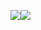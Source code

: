 [![](https://github-readme-stats.vercel.app/api/top-langs/?username=mochouaaaaa&theme=tokyonight&bg_color=00000000&layout=compact&langs_count=10&hide_title=true&hide_border=true&role=OWNER,COLLABORATOR)](https://github.com/mochouaaaaa)[![](https://github-readme-stats.vercel.app/api/?username=mochouaaaaa&theme=tokyonight&bg_color=00000000&show_icons=true&count_private=true&hide_title=true&line_height=28&hide_border=true&role=OWNER,COLLABORATOR)](https://github.com/mochouaaaaa)
